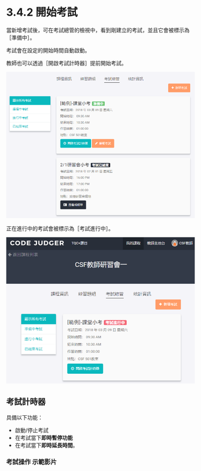 # 3.4.2 開始考試

當新增考試後，可在考試總管的檢視中，看到剛建立的考試，並且它會被標示為［準備中］。

考試會在設定的開始時間自動啟動。

教師也可以透過［開啟考試計時器］提前開始考試。

![](../../.gitbook/assets/cjmd03-ke-cheng-03-kao-shi-zong-guan-02-xian-shi-suo-you-kao-shi-01.png)

正在進行中的考試會被標示為［考試進行中］。

![](../../.gitbook/assets/cjmd03-ke-cheng-03-kao-shi-zong-guan-02-xian-shi-suo-you-kao-shi-02.png)

## 考試計時器

具備以下功能：

* 啟動/停止考試
* 在考試當下**即時暫停功能**
* 在考試當下**即時延長時間**。

### 考試操作 示範影片

